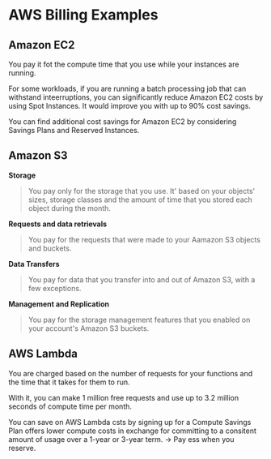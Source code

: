 # AWS Billing Examples

## Amazon EC2

You pay it fot the compute time that you use while your instances are running.

For some workloads, if you are running a batch processing job that can withstand inteerruptions, you can significantly reduce Amazon EC2 costs by using Spot Instances. It would improve you with up to 90% cost savings.

You can find additional cost savings for Amazon EC2 by considering Savings Plans and Reserved Instances.

## Amazon S3

**Storage**
> You pay only for the storage that you use. It' based on your objects' sizes, storage classes and the amount of time that you stored each object during the month.

**Requests and data retrievals**
> You pay for the requests that were made to your Aamazon S3 objects and buckets.

**Data Transfers**
> You pay for data that you transfer into and out of Amazon S3, with a few exceptions.

**Management and Replication**
> You pay for the storage management features that you enabled on your account's Amazon S3 buckets.

## AWS Lambda

You are charged based on the number of requests for your functions and the time that it takes for them to run.

With it, you can make 1 million free requests and use up to 3.2 million seconds of compute time per month.

You can save on AWS Lambda csts by signing up for a Compute Savings Plan offers lower compute costs in exchange for committing to a consitent amount of usage over a 1-year or 3-year term. -> Pay ess when you reserve.
